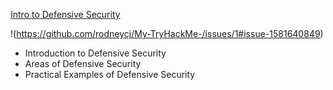 [Intro to Defensive Security](https://www.linkedin.com/posts/rodney-jacolo_tryhackme-cyber-security-training-activity-7012948513206546432-fUok?utm_source=share&utm_medium=member_desktop)

!(https://github.com/rodneycj/My-TryHackMe-/issues/1#issue-1581640849)

- Introduction to Defensive Security
- Areas of Defensive Security
- Practical Examples of Defensive Security
